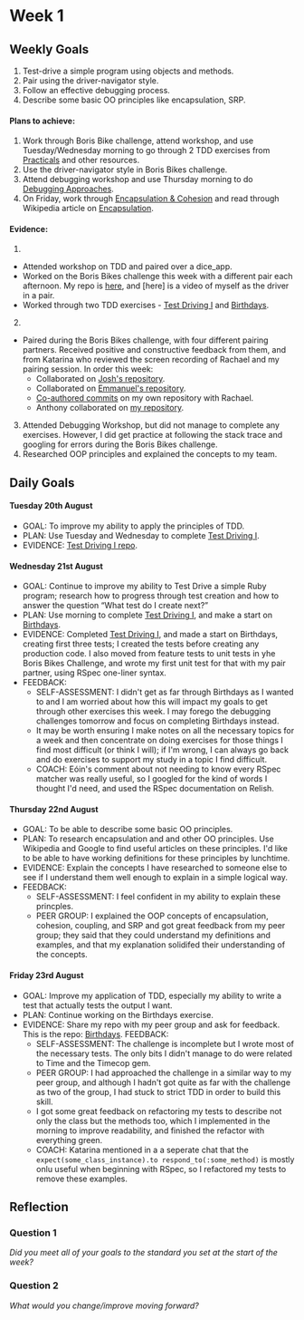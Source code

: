 # Week 1

## Weekly Goals
1. Test-drive a simple program using objects and methods.<br/>
2. Pair using the driver-navigator style.<br/> 
3. Follow an effective debugging process.<br/> 
4. Describe some basic OO principles like encapsulation, SRP. 

#### Plans to achieve:
1. Work through Boris Bike challenge, attend workshop, and use Tuesday/Wednesday morning to go through 2 TDD exercises from [Practicals](https://github.com/makersacademy/skills-workshops/tree/master/practicals) and other resources.<br/>
2. Use the driver-navigator style in Boris Bikes challenge.<br/>
3. Attend debugging workshop and use Thursday morning to do [Debugging Approaches](https://github.com/makersacademy/skills-workshops/blob/master/practicals/debugging/debugging_approaches.md).<br/>
4. On Friday, work through [Encapsulation & Cohesion](https://github.com/makersacademy/skills-workshops/blob/master/practicals/object_oriented_design/encapsulation.md) and read through Wikipedia article on [Encapsulation](https://en.wikipedia.org/wiki/Encapsulation_%28computer_programming%29).

#### Evidence:
1. 
- Attended workshop on TDD and paired over a dice_app.
- Worked on the Boris Bikes challenge this week with a different pair each afternoon. My repo is [here](https://github.com/NikitaDouglas/boris_bikes), and [here] is a video of myself as the driver in a pair.
- Worked through two TDD exercises - [Test Driving I](https://github.com/NikitaDouglas/test_driving_1) and [Birthdays](https://github.com/NikitaDouglas/birthdays).
2.
- Paired during the Boris Bikes challenge, with four different pairing partners. Received positive and constructive feedback from them, and from Katarina who reviewed the screen recording of Rachael and my pairing session. In order this week:
  - Collaborated on [Josh's repository](https://github.com/joshuaabrookuk/Boris_Bikes).
  - Collaborated on [Emmanuel's repository](https://github.com/Emanuele-20/boris_bike_test).
  - [Co-authored commits](https://github.com/NikitaDouglas/boris_bikes/commit/7d75601e5210055cc74ffa8683cad5053d594232) on my own repository with Rachael. 
  - Anthony collaborated on [my repository](https://github.com/NikitaDouglas/boris_bikes/graphs/contributors). 
3. Attended Debugging Workshop, but did not manage to complete any exercises. However, I did get practice at following the stack trace and googling for errors during the Boris Bikes challenge. 
4. Researched OOP principles and explained the concepts to my team.


## Daily Goals

#### Tuesday 20th August
- GOAL: To improve my ability to apply the principles of TDD.
- PLAN: Use Tuesday and Wednesday to complete [Test Driving I](https://github.com/makersacademy/skills-workshops/blob/master/practicals/test_driving.md).
- EVIDENCE: [Test Driving I repo](https://github.com/NikitaDouglas/test_driving_1).

#### Wednesday 21st August
- GOAL: Continue to improve my ability to Test Drive a simple Ruby program; research how to progress through test creation and how to answer the question “What test do I create next?”
- PLAN: Use morning to complete [Test Driving I](https://github.com/makersacademy/skills-workshops/blob/master/practicals/test_driving.md), and make a start on [Birthdays](https://github.com/makersacademy/birthdays).
- EVIDENCE: Completed [Test Driving I](https://github.com/NikitaDouglas/test_driving_1), and made a start on Birthdays, creating first three tests; I created the tests before creating any production code. I also moved from feature tests to unit tests in yhe Boris Bikes Challenge, and wrote my first unit test for that with my pair partner, using RSpec one-liner syntax. 
- FEEDBACK: 
  - SELF-ASSESSMENT: I didn't get as far through Birthdays as I wanted to and I am worried about how this will impact my goals to get through other exercises this week. I may forego the debugging challenges tomorrow and focus on completing Birthdays instead.
  - It may be worth ensuring I make notes on all the necessary topics for a week and then concentrate on doing exercises for those things I find most difficult (or think I will); if I'm wrong, I can always go back and do exercises to support my study in a topic I find difficult.  
  - COACH: Eóin's comment about not needing to know every RSpec matcher was really useful, so I googled for the kind of words I thought I'd need, and used the RSpec documentation on Relish. 
  
  
#### Thursday 22nd August
- GOAL: To be able to describe some basic OO principles. 
- PLAN: To research encapsulation and and other OO principles. Use Wikipedia and Google to find useful articles on these principles. I'd like to be able to have working definitions for these principles by lunchtime. 
- EVIDENCE: Explain the concepts I have researched to someone else to see if I understand them well enough to explain in a simple logical way.
- FEEDBACK: 
  - SELF-ASSESSMENT: I feel confident in my ability to explain these princples. 
  - PEER GROUP: I explained the OOP concepts of encapsulation, cohesion, coupling, and SRP and got great feedback from my peer group; they said that they could understand my definitions and examples, and that my explanation solidifed their understanding of the concepts. 

#### Friday 23rd August
- GOAL: Improve my application of TDD, especially my ability to write a test that actually tests the output I want.
- PLAN: Continue working on the Birthdays exercise.
- EVIDENCE: Share my repo with my peer group and ask for feedback. This is the repo: [Birthdays](https://github.com/NikitaDouglas/birthdays). 
FEEDBACK:
  - SELF-ASSESSMENT: The challenge is incomplete but I wrote most of the necessary tests. The only bits I didn't manage to do were related to Time and the Timecop gem.
  - PEER GROUP: I had approached the challenge in a similar way to my peer group, and although I hadn't got quite as far with the challenge as two of the group, I had stuck to strict TDD in order to build this skill. 
  - I got some great feedback on refactoring my tests to describe not only the class but the methods too, which I implemented in the morning to improve readability, and finished the refactor with everything green. 
  - COACH: Katarina mentioned in a a seperate chat that the `expect(some_class_instance).to respond_to(:some_method)` is mostly onlu useful when beginning with RSpec, so I refactored my tests to remove these examples.  
  
## Reflection


### Question 1

*Did you meet all of your goals to the standard you set at the start of the week?*


### Question 2

*What would you change/improve moving forward?*


